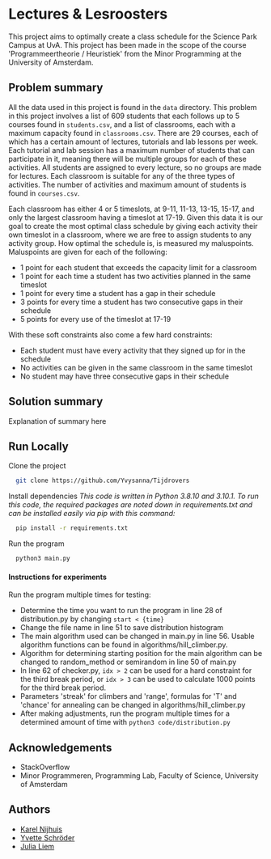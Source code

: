 # Lectures & Lesroosters

This project aims to optimally create a class schedule for the Science Park Campus at UvA. This project has been made in the scope of the course 'Programmeertheorie / Heuristiek' from the Minor Programming at the University of Amsterdam.

## Problem summary

All the data used in this project is found in the `data` directory. This problem in this project involves a list of
609 students that each follows up to 5 courses found in `students.csv`, and a list of classrooms, each with a maximum capacity found in `classrooms.csv`.
There are 29 courses, each of which has a certain amount of lectures, tutorials and lab lessons per week. Each tutorial
and lab session has a maximum number of students that can participate in it, meaning there will be multiple groups
for each of these activities. All students are assigned to every lecture, so no groups are made for lectures.
Each classroom is suitable for any of the three types of activities. The number of activities and maximum amount of students is found in `courses.csv`.

Each classroom has either 4 or 5 timeslots, at 9-11, 11-13, 13-15, 15-17, and only the largest classroom having a timeslot
at 17-19. Given this data it is our goal to create the most optimal class schedule by giving each activity their own
timeslot in a classroom, where we are free to assign students to any activity group.
How optimal the schedule is, is measured my maluspoints. Maluspoints are given for each of the following:

- 1 point for each student that exceeds the capacity limit for a classroom
- 1 point for each time a student has two activities planned in the same timeslot
- 1 point for every time a student has a gap in their schedule
- 3 points for every time a student has two consecutive gaps in their schedule
- 5 points for every use of the timeslot at 17-19

With these soft constraints also come a few hard constraints:

- Each student must have every activity that they signed up for in the schedule
- No activities can be given in the same classroom in the same timeslot
- No student may have three consecutive gaps in their schedule

## Solution summary

Explanation of summary here

## Run Locally

Clone the project

```bash
  git clone https://github.com/Yvysanna/Tijdrovers
```

Install dependencies
*This code is written in Python 3.8.10 and 3.10.1. To run this code, the required packages are noted down in requirements.txt and can be installed easily via pip with this command:*

```bash
  pip install -r requirements.txt
```

Run the program

```bash
  python3 main.py
```

#### Instructions for experiments
Run the program multiple times for testing:
* Determine the time you want to run the program in line 28 of distribution.py by changing `start < {time}`
* Change the file name in line 51 to save distribution histogram
* The main algorithm used can be changed in main.py in line 56. Usable algorithm functions can be found in algorithms/hill_climber.py.
* Algorithm for determining starting position for the main algorithm can be changed to random_method or semirandom in line 50 of main.py
* In line 62 of checker.py, `idx > 2` can be used for a hard constraint for the third break period, or `idx > 3` can be used to calculate 1000 points for the third break period.
* Parameters 'streak' for climbers and 'range', formulas for 'T' and 'chance' for annealing can be changed in algorithms/hill_climber.py
* After making adjustments, run the program multiple times for a determined amount of time with `python3 code/distribution.py`

## Acknowledgements

* StackOverflow
* Minor Programmeren, Programming Lab, Faculty of Science, University of Amsterdam

## Authors

* [Karel Nijhuis](https://github.com/5inu)
* [Yvette Schröder](https://github.com/Yvysanna)
* [Julia Liem](https://github.com/julialfk)
